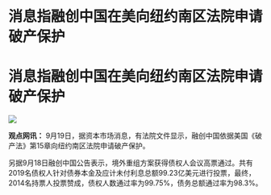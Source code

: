 # 消息指融创中国在美向纽约南区法院申请破产保护

# 消息指融创中国在美向纽约南区法院申请破产保护

![](https://inews.gtimg.com/om_bt/OaeY820VRcp5JJm7z4wuJLmPNhWk4dMn1CI-8v4ViJi9gAA/1000)

**观点网讯：** 9月19日，据资本市场消息，有法院文件显示，融创中国依据美国《破产法》第15章向纽约南区法院申请破产保护。

另据9月18日融创中国公告表示，境外重组方案获得债权人会议高票通过。共有2019名债权人针对债券本金及应计未付利息总额99.23亿美元进行投票，最终，2014名持票人投票赞成，债权人数通过率为99.75%，债务总额通过率为98.3%。

